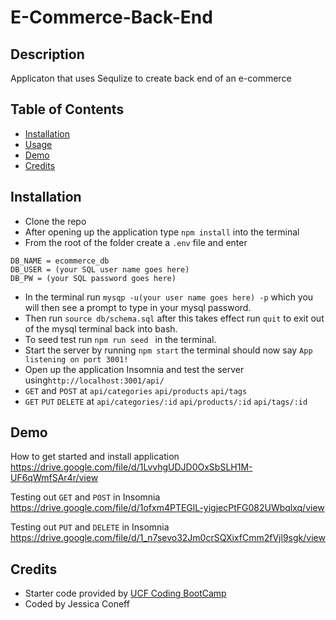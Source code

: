 # E-Commerce-Back-End


## Description 
Applicaton that uses Sequlize to create back end of an e-commerce

## Table of Contents

* [Installation](#installation)
* [Usage](#usage)
* [Demo](#Demo)
* [Credits](#credits)

## Installation 
* Clone the repo
* After opening up the application  type ```npm install``` into the terminal
* From the root of the folder create a ```.env``` file and enter 
```
DB_NAME = ecommerce_db
DB_USER = (your SQL user name goes here)
DB_PW = (your SQL password goes here)
```
* In the terminal run ```mysqp -u(your user name goes here) -p``` which you will then see a prompt to type in your mysql password.
* Then run ```source db/schema.sql``` after this takes effect run ```quit``` to exit out of the mysql terminal back into bash.
* To seed test run ```npm run seed ``` in the terminal.
* Start the server by running ```npm start``` the terminal should now say ```App listening on port 3001!```
* Open up the application Insomnia and test the server using```http://localhost:3001/api/```
* ```GET``` and ```POST``` at ```api/categories``` ```api/products``` ```api/tags```
* ```GET``` ```PUT``` ```DELETE``` at ```api/categories/:id``` ```api/products/:id``` ```api/tags/:id```


## Demo
How to get started and install application
https://drive.google.com/file/d/1LvvhgUDJD0OxSbSLH1M-UF6qWmfSAr4r/view

Testing out ```GET``` and ```POST``` in Insomnia
https://drive.google.com/file/d/1ofxm4PTEGlL-yigjecPtFG082UWbqlxq/view

Testing out ```PUT``` and ```DELETE``` in Insomnia
https://drive.google.com/file/d/1_n7sevo32Jm0crSQXixfCmm2fVjl9sgk/view


## Credits
* Starter code provided by [UCF Coding BootCamp](https://github.com/coding-boot-camp/fantastic-umbrella)
* Coded by Jessica Coneff
